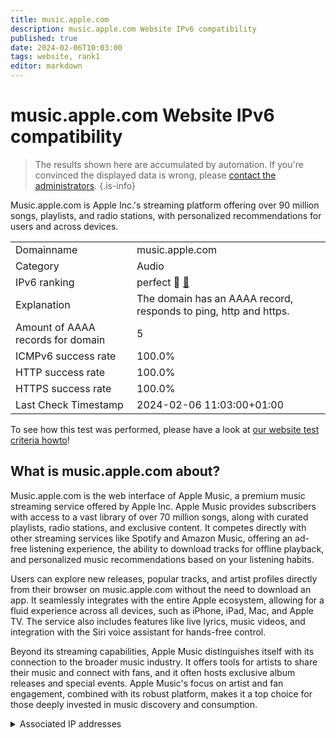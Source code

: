```yaml
---
title: music.apple.com
description: music.apple.com Website IPv6 compatibility
published: true
date: 2024-02-06T10:03:00
tags: website, rank1
editor: markdown
---
```


# music.apple.com Website IPv6 compatibility

> The results shown here are accumulated by automation. If you're convinced the displayed data is wrong, please [contact the administrators](/howto/chat). 
{.is-info}

Music.apple.com is Apple Inc.'s streaming platform offering over 90 million songs, playlists, and radio stations, with personalized recommendations for users and across devices.


|   |   |
| - | - |
| Domainname | music.apple.com
| Category | Audio |
| IPv6 ranking | perfect :1st_place_medal: [🔗](/howto/ranking) |
| Explanation | The domain has an AAAA record, responds to ping, http and https. |
| Amount of AAAA records for domain | 5 |
| ICMPv6 success rate | 100.0%|
| HTTP success rate | 100.0% |
| HTTPS success rate | 100.0% |
| Last Check Timestamp | 2024-02-06 11:03:00+01:00 |

To see how this test was performed, please have a look at [our website test criteria howto](/howto/testcriteria/website)!


## What is music.apple.com about?
Music.apple.com is the web interface of Apple Music, a premium music streaming service offered by Apple Inc. Apple Music provides subscribers with access to a vast library of over 70 million songs, along with curated playlists, radio stations, and exclusive content. It competes directly with other streaming services like Spotify and Amazon Music, offering an ad-free listening experience, the ability to download tracks for offline playback, and personalized music recommendations based on your listening habits.

Users can explore new releases, popular tracks, and artist profiles directly from their browser on music.apple.com without the need to download an app. It seamlessly integrates with the entire Apple ecosystem, allowing for a fluid experience across all devices, such as iPhone, iPad, Mac, and Apple TV. The service also includes features like live lyrics, music videos, and integration with the Siri voice assistant for hands-free control.

Beyond its streaming capabilities, Apple Music distinguishes itself with its connection to the broader music industry. It offers tools for artists to share their music and connect with fans, and it often hosts exclusive album releases and special events. Apple Music's focus on artist and fan engagement, combined with its robust platform, makes it a top choice for those deeply invested in music discovery and consumption.



<details>
<summary>Associated IP addresses</summary>

2a02:26f0:280:288::2a1

2a02:26f0:280:292::2a1

2a02:26f0:280:295::2a1

2a02:26f0:280:296::2a1

2a02:26f0:280:29f::2a1

</details>
